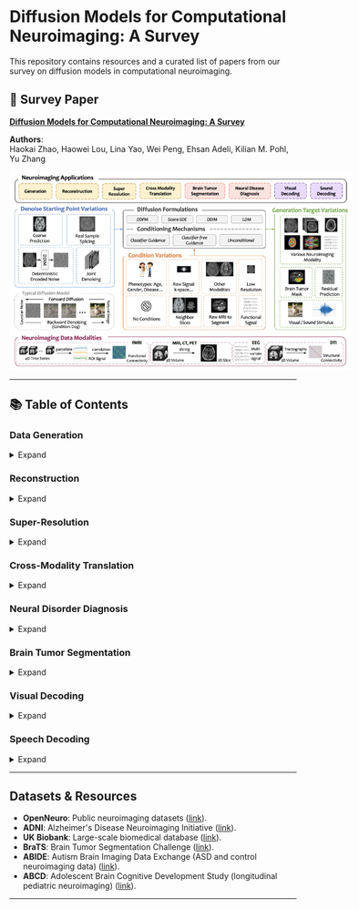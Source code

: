 # Diffusion Models for Computational Neuroimaging: A Survey
This repository contains resources and a curated list of papers from our survey on diffusion models in computational neuroimaging.

## 📄 Survey Paper
[**Diffusion Models for Computational Neuroimaging: A Survey**](https://arxiv.org/abs/XXXX.XXXXX)

**Authors**:  
Haokai Zhao, Haowei Lou, Lina Yao, Wei Peng, Ehsan Adeli, Kilian M. Pohl, Yu Zhang  

<p align="center">
    <img src="overview.jpeg" alt="Survey Overview" style="max-width:600px">
</p>

---

## 📚 Table of Contents
### Data Generation
<details>
<summary>Expand</summary>

| **Year** | **Conference** | **Title** | **Authors** | **Links** |
|----------|----------------|-----------|-------------|-----------|
| 2022 | MICCAI | Brain imaging generation with latent diffusion models | Pinaya et al. | [📄 Paper](https://link.springer.com/chapter/10.1007/978-3-031-18576-2_12) |
| 2023 | MICCAI | Generating Realistic Brain MRIs via a Conditional Diffusion Probabilistic Model | Peng et al. | [📄 Paper](https://link.springer.com/chapter/10.1007/978-3-031-43993-3_2) |
| 2023 | NeurIPS | Synthetic Sleep EEG Signal Generation using Latent Diffusion Models | Aristimunha et al. | [📄 Paper](https://openreview.net/pdf?id=mDwURmlapW) |
| 2024 | ICLR | Diffusion-TS: Interpretable Diffusion for General Time Series Generation | Yuan & Qiao | [📄 Paper](https://openreview.net/pdf?id=4h1apFjO99) |
</details>

### Reconstruction
<details>
<summary>Expand</summary>

| **Year** | **Conference** | **Title** | **Authors** | **Links** |
|----------|----------------|-----------|-------------|-----------|
| 2022 | ICLR | Solving Inverse Problems in Medical Imaging with Score-Based Generative Models | Song et al. | [📄 Paper](https://openreview.net/pdf?id=vaRCHVj0uGI) |
| 2023 | NMR in Biomedicine | WKGM: weighted k-space generative model for parallel imaging reconstruction | Tu et al. | [📄 Paper](https://analyticalsciencejournals.onlinelibrary.wiley.com/doi/full/10.1002/nbm.5005) |
| 2023 | MICCAI | Contrastive diffusion model with auxiliary guidance for coarse-to-fine PET reconstruction | Han et al. | [📄 Paper](https://link.springer.com/chapter/10.1007/978-3-031-43999-5_23) |
</details>

### Super-Resolution
<details>
<summary>Expand</summary>

| **Year** | **Conference** | **Title** | **Authors** | **Links** |
|----------|----------------|-----------|-------------|-----------|
| 2023 | MICCAI | Inversesr: 3d brain mri super-resolution using a latent diffusion model | Wang et al. | [📄 Paper](https://dl.acm.org/doi/abs/10.1007/978-3-031-43999-5_42) |
| 2023 | MICCAI | Disc-diff: Disentangled conditional diffusion model for multi-contrast mri super-resolution | Mao et al. | [📄 Paper](https://link.springer.com/chapter/10.1007/978-3-031-43999-5_37) |
| 2024 | CVPR | Rethinking diffusion model for multi-contrast mri super-resolution | Li et al. | [📄 Paper](https://openaccess.thecvf.com/content/CVPR2024/html/Li_Rethinking_Diffusion_Model_for_Multi-Contrast_MRI_Super-Resolution_CVPR_2024_paper.html) |
| 2024 | arXiv | Spatio-Temporal Adaptive Diffusion Models for EEG Super-Resolution in Epilepsy Diagnosis | Zhou & Wang | [📄 Paper](https://arxiv.org/html/2407.03089v1) |

</details>

### Cross-Modality Translation
<details>
<summary>Expand</summary>

| **Year** | **Conference** | **Title** | **Authors** | **Links** |
|----------|----------------|-----------|-------------|-----------|
| 2024 | WACV | Adaptive latent diffusion model for 3d medical image to image translation: Multi-modal magnetic resonance imaging study | Kim and Park | [📄 Paper](https://openaccess.thecvf.com/content/WACV2024/html/Kim_Adaptive_Latent_Diffusion_Model_for_3D_Medical_Image_to_Image_WACV_2024_paper.html) |
| 2023 | MICCAI | Cola-diff: Conditional latent diffusion model for multi-modal mri synthesis | Jiang et al. | [📄 Paper](https://link.springer.com/chapter/10.1007/978-3-031-43999-5_38) |
| 2024 | JBHI | Target-Guided Diffusion Models for Unpaired Cross-modality Medical Image Translation | Luo et al. | [📄 Paper](https://ieeexplore.ieee.org/abstract/document/10508481) |
| 2024 | TMI | Multi-modal Modality-masked Diffusion Network for Brain MRI Synthesis with Random Modality Missing | Meng et al. | [📄 Paper](https://ieeexplore.ieee.org/abstract/document/10508481) |
</details>

### Neural Disorder Diagnosis
<details>
<summary>Expand</summary>

| **Year** | **Conference** | **Title** | **Authors** | **Links** |
|----------|----------------|-----------|-------------|-----------|
| 2023 | ISPCE-ASIA | Generative ai enables eeg data augmentation for alzheimer’s disease detection via diffusion model | Zong et al. | [📄 Paper](https://ieeexplore.ieee.org/abstract/document/10365931) |
| 2025 | JNE | Diffusion transformer-augmented fMRI functional connectivity for enhanced autism spectrum disorder diagnosis | Zhao et al. | [📄 Paper](https://iopscience.iop.org/article/10.1088/1741-2552/adb07a/meta) |
| 2024 | ISBI | BrainNetDiff: Generative AI Empowers Brain Network Construction Via Multimodal Diffusion | Zong et al. | [📄 Paper](https://ieeexplore.ieee.org/abstract/document/10635395) |
| 2024 | TPAMI | A New Brain Network Construction Paradigm for Brain Disorder Via Diffusion-Based Graph Contrastive Learning | Zong et al. | [📄 Paper](https://ieeexplore.ieee.org/abstract/document/10636067) |
</details>

### Brain Tumor Segmentation
<details>
<summary>Expand</summary>

| **Year** | **Conference** | **Title** | **Authors** | **Links** |
|----------|----------------|-----------|-------------|-----------|
| 2024 | MIDL | Medsegdiff: Medical image segmentation with diffusion probabilistic model | Wu et al. | [📄 Paper](https://proceedings.mlr.press/v227/wu24a.html) |
| 2024 | JBHI | CorrDiff: Corrective Diffusion Model for Accurate MRI Brain Tumor Segmentation | Li et al. | [📄 Paper](https://ieeexplore.ieee.org/abstract/document/10398439) |
| 2022 | MICCAI | Fast unsupervised brain anomaly detection and segmentation with diffusion models | Pinaya et al. | [📄 Paper](https://link.springer.com/chapter/10.1007/978-3-031-16452-1_67) |
</details>

### Visual Decoding
<details>
<summary>Expand</summary>

| **Year** | **Conference** | **Title** | **Authors** | **Links** |
|----------|----------------|-----------|-------------|-----------|
| 2023 | CVPR | High-resolution image reconstruction with latent diffusion models from human brain activity | Takagi & Nishimoto | [📄 Paper](https://openaccess.thecvf.com/content/CVPR2023/html/Takagi_High-Resolution_Image_Reconstruction_With_Latent_Diffusion_Models_From_Human_Brain_CVPR_2023_paper.html) |
| 2023 | CVPR | Seeing beyond the brain: Conditional diffusion model with sparse masked modeling for vision decoding | Chen et al. | [📄 Paper](https://openaccess.thecvf.com/content/CVPR2023/html/Chen_Seeing_Beyond_the_Brain_Conditional_Diffusion_Model_With_Sparse_Masked_CVPR_2023_paper.html) |
| 2024 | NeurIPS | Brain diffusion for visual exploration: Cortical discovery using large scale generative models | Luo et al. | [📄 Paper](https://proceedings.neurips.cc/paper_files/paper/2023/hash/ef0c0a23a1a8219c4fc381614664df3e-Abstract-Conference.html) |
</details>

### Speech Decoding
<details>
<summary>Expand</summary>

| **Year** | **Conference** | **Title** | **Authors** | **Links** |
|----------|----------------|-----------|-------------|-----------|
| 2024 | arXiv | Reverse the auditory processing pathway: Coarse-to-fine audio reconstruction from fMRI | Liu et al. | [📄 Paper](https://arxiv.org/pdf/2405.18726) |
</details>

---

## Datasets & Resources
- **OpenNeuro**: Public neuroimaging datasets ([link](https://openneuro.org/)).
- **ADNI**: Alzheimer's Disease Neuroimaging Initiative ([link](https://adni.loni.usc.edu/)).
- **UK Biobank**: Large-scale biomedical database ([link](https://www.ukbiobank.ac.uk/)).
- **BraTS**: Brain Tumor Segmentation Challenge ([link](https://www.med.upenn.edu/cbica/brats/)).
- **ABIDE**: Autism Brain Imaging Data Exchange (ASD and control neuroimaging data) ([link](http://fcon_1000.projects.nitrc.org/indi/abide/)).
- **ABCD**: Adolescent Brain Cognitive Development Study (longitudinal pediatric neuroimaging) ([link](https://abcdstudy.org/)).
---
